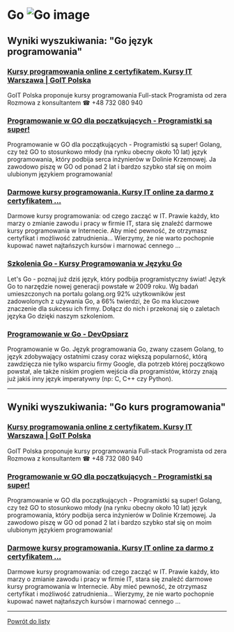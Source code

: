 # Go ![Go image](https://www.tiobe.com/wp-content/themes/tiobe/tiobe-index/images/Go.png)

## Wyniki wyszukiwania: "Go język programowania" 

### [Kursy programowania online z certyfikatem. Kursy IT Warszawa | GoIT Polska](https://goit.global/pl/) 

 GoIT Polska proponuje kursy programowania Full-stack Programista od zera Rozmowa z konsultantem ☎ +48 732 080 940


### [Programowanie w GO dla początkujących - Programistki są super!](https://programistkisasuper.pl/programowanie-w-go-dla-poczatkujacych/) 

 Programowanie w GO dla początkujących - Programistki są super! Golang, czy też GO to stosunkowo młody (na rynku obecny około 10 lat) język programowania, który podbija serca inżynierów w Dolinie Krzemowej. Ja zawodowo piszę w GO od ponad 2 lat i bardzo szybko stał się on moim ulubionym językiem programowania!


### [Darmowe kursy programowania. Kursy IT online za darmo z certyfikatem ...](https://goit.global/pl/newcomers/) 

 Darmowe kursy programowania: od czego zacząć w IT. Prawie każdy, kto marzy o zmianie zawodu i pracy w firmie IT, stara się znaleźć darmowe kursy programowania w Internecie. Aby mieć pewność, że otrzymasz certyfikat i możliwość zatrudnienia… Wierzymy, że nie warto pochopnie kupować nawet najtańszych kursów i marnować cennego ...


### [Szkolenia Go - Kursy Programowania w Języku Go](https://www.comarch.pl/szkolenia/programowanie/go/) 

 Let's Go - poznaj już dziś język, który podbija programistyczny świat! Język Go to narzędzie nowej generacji powstałe w 2009 roku. Wg badań umieszczonych na portalu golang.org 92% użytkowników jest zadowolonych z używania Go, a 66% twierdzi, że Go ma kluczowe znaczenie dla sukcesu ich firmy. Dołącz do nich i przekonaj się o zaletach języka Go dzięki naszym szkoleniom.


### [Programowanie w Go - DevOpsiarz](https://devopsiarz.pl/programowanie-w-go/) 

 Programowanie w Go. Język programowania Go, zwany czasem Golang, to język zdobywający ostatnimi czasy coraz większą popularność, którą zawdzięcza nie tylko wsparciu firmy Google, dla potrzeb której początkowo powstał, ale także niskim progiem wejścia dla programistów, którzy znają już jakiś inny język imperatywny (np: C, C++ czy Python).




---

## Wyniki wyszukiwania: "Go kurs programowania" 

### [Kursy programowania online z certyfikatem. Kursy IT Warszawa | GoIT Polska](https://goit.global/pl/) 

 GoIT Polska proponuje kursy programowania Full-stack Programista od zera Rozmowa z konsultantem ☎ +48 732 080 940


### [Programowanie w GO dla początkujących - Programistki są super!](https://programistkisasuper.pl/programowanie-w-go-dla-poczatkujacych/) 

 Programowanie w GO dla początkujących - Programistki są super! Golang, czy też GO to stosunkowo młody (na rynku obecny około 10 lat) język programowania, który podbija serca inżynierów w Dolinie Krzemowej. Ja zawodowo piszę w GO od ponad 2 lat i bardzo szybko stał się on moim ulubionym językiem programowania!


### [Darmowe kursy programowania. Kursy IT online za darmo z certyfikatem ...](https://goit.global/pl/newcomers/) 

 Darmowe kursy programowania: od czego zacząć w IT. Prawie każdy, kto marzy o zmianie zawodu i pracy w firmie IT, stara się znaleźć darmowe kursy programowania w Internecie. Aby mieć pewność, że otrzymasz certyfikat i możliwość zatrudnienia… Wierzymy, że nie warto pochopnie kupować nawet najtańszych kursów i marnować cennego ...




---

 [Powrót do listy](/home/mhz/Dokumenty/studia/sem4/awww/lab1/top20.md)